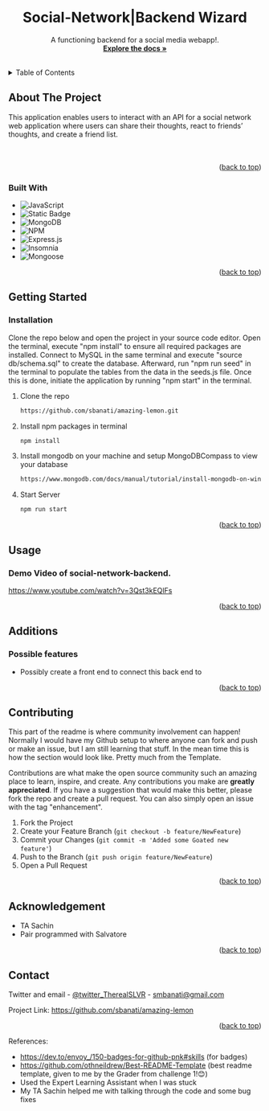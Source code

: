 
<a name="readme-top"></a>





<!-- PROJECT LOGO -->
<br />
<div align="center">
  

<h1 align="center">Social-Network|Backend Wizard</h1>

  <p align="center">
    A functioning backend for a social media webapp!. 
    <br />
    <a href="https://github.com/sbanati/e-commerce-backend"><strong>Explore the docs »</strong></a>
    <br />
    <br />

    

  </p>
</div>



<!-- TABLE OF CONTENTS -->
<details>
  <summary>Table of Contents</summary>
  <ol>
    <li>
      <a href="#about-the-project">About The Project</a>
      <ul>
        <li><a href="#built-with">Built With</a></li>
      </ul>
    </li>
    <li>
      <a href="#getting-started">Getting Started</a>
      <ul>
        <li><a href="#installation">Installation</a></li>
      </ul>
    </li>
    <li><a href="#usage">Usage</a></li>
    <li><a href="#additions">Additions</a></li>
    <li><a href="#contributing">Contributing</a></li>
    <li><a href="#acknowledgement">Acknowledgement</a></li>
    <li><a href="#contact">Contact</a></li>
  </ol>
</details>



<!-- ABOUT THE PROJECT -->
## About The Project

This application enables users to interact with an API for a social network web application where users can share their thoughts, react to friends’ thoughts, and create a friend list.    
<br><br>
 

 


<p align="right">(<a href="#readme-top">back to top</a>)</p>



### Built With

* ![JavaScript](https://img.shields.io/badge/javascript-%23323330.svg?style=for-the-badge&logo=javascript&logoColor=%23F7DF1E)
* ![Static Badge](https://img.shields.io/badge/Node.js-43853D?style=for-the-badge&logo=node.js&logoColor=white)
* ![MongoDB](https://img.shields.io/badge/MongoDB-4EA94B?style=for-the-badge&logo=mongodb&logoColor=white)
* ![NPM](https://img.shields.io/badge/npm-CB3837.svg?style=for-the-badge&logo=npm&logoColor=white)
* ![Express.js](https://img.shields.io/badge/express.js-%23404d59.svg?style=for-the-badge&logo=express&logoColor=%2361DAFB)
* ![Insomnia](https://img.shields.io/badge/Insomnia-black?style=for-the-badge&logo=insomnia&logoColor=5849BE)
* ![Mongoose](https://img.shields.io/badge/Mongoose-F04D35.svg?style=for-the-badge&logo=Mongoose&logoColor=white)
  




  




<p align="right">(<a href="#readme-top">back to top</a>)</p>



<!-- GETTING STARTED -->
## Getting Started






### Installation
Clone the repo below and open the project in your source code editor. Open the terminal, execute "npm install" to ensure all required packages are installed. Connect to MySQL in the same terminal and execute "source db/schema.sql" to create the database. Afterward, run "npm run seed" in the terminal to populate the tables from the data in the seeds.js file. Once this is done, initiate the application by running "npm start" in the terminal. <br>

1. Clone the repo
   ```sh
   https://github.com/sbanati/amazing-lemon.git
   ```
2. Install npm packages in terminal 
   ```sh
   npm install
   ```
3. Install mongodb on your machine and setup MongoDBCompass to view your database  
   ```sh
   https://www.mongodb.com/docs/manual/tutorial/install-mongodb-on-windows/
   ```
4. Start Server  
   ```sh
   npm run start
   ```

<p align="right">(<a href="#readme-top">back to top</a>)</p>



<!-- USAGE EXAMPLES -->
## Usage

<h3>Demo Video of social-network-backend.</h3>

https://www.youtube.com/watch?v=3Qst3kEQlFs








<p align="right">(<a href="#readme-top">back to top</a>)</p>



<!-- ROADMAP -->
## Additions

<h3>Possible features</h3>

* Possibly create a front end to connect this back end to 
 

<p align="right">(<a href="#readme-top">back to top</a>)</p>



<!-- CONTRIBUTING -->
## Contributing

This part of the readme is where community involvement can happen! Normally I would have my Github setup to where anyone can fork and push or make an issue, but 
I am still learning that stuff. In the mean time this is how the section would look like. Pretty much from the Template. <br>

Contributions are what make the open source community such an amazing place to learn, inspire, and create. Any contributions you make are **greatly appreciated**.
If you have a suggestion that would make this better, please fork the repo and create a pull request. You can also simply open an issue with the tag "enhancement".


1. Fork the Project
2. Create your Feature Branch (`git checkout -b feature/NewFeature`)
3. Commit your Changes (`git commit -m 'Added some Goated new feature'`)
4. Push to the Branch (`git push origin feature/NewFeature`)
5. Open a Pull Request

<p align="right">(<a href="#readme-top">back to top</a>)</p>


<!-- ACKNOWLEDGEMENT -->
## Acknowledgement
* TA Sachin
* Pair programmed with Salvatore 
  





<p align="right">(<a href="#readme-top">back to top</a>)</p>


<!-- CONTACT -->
## Contact

Twitter and email - [@twitter_TherealSLVR](https://twitter.com/TherealSLVR) - smbanati@gmail.com

Project Link: https://github.com/sbanati/amazing-lemon

<p align="right">(<a href="#readme-top">back to top</a>)</p>




<!-- MARKDOWN LINKS & IMAGES -->
<!-- https://www.markdownguide.org/basic-syntax/#reference-style-links -->
References:
* https://dev.to/envoy_/150-badges-for-github-pnk#skills (for badges)
* https://github.com/othneildrew/Best-README-Template (best readme template, given to me by the Grader from challenge 1!😊)
* Used the Expert Learning Assistant when I was stuck
* My TA Sachin helped me with talking through the code and some bug fixes
